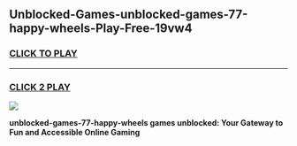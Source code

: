 
## Unblocked-Games-unblocked-games-77-happy-wheels-Play-Free-19vw4
<h3>
<a href="https://premium76.site?title=unblocked-games-77-happy-wheels&ref=22A">CLICK TO PLAY</a></h3>
<hr>

<h3>
<a href="https://premium76.site?title=unblocked-games-77-happy-wheels&ref=22A">CLICK 2 PLAY</a>
  
</h3>

<a href="https://premium76.site?title=unblocked-games-77-happy-wheels&ref=22A"><img src="https://clearcache.store/games.png"></a>


**unblocked-games-77-happy-wheels games unblocked: Your Gateway to Fun and Accessible Online Gaming**
